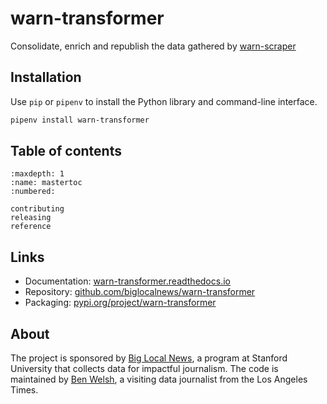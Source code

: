 # warn-transformer

Consolidate, enrich and republish the data gathered by [warn-scraper](https://github.com/biglocalnews/warn-scraper)

## Installation

Use `pip` or `pipenv` to install the Python library and command-line interface.

```bash
pipenv install warn-transformer
```

## Table of contents

```{toctree}
:maxdepth: 1
:name: mastertoc
:numbered:

contributing
releasing
reference
```

## Links

- Documentation: [warn-transformer.readthedocs.io](https://warn-transformer.readthedocs.io)
- Repository: [github.com/biglocalnews/warn-transformer](https://github.com/biglocalnews/warn-transformer)
- Packaging: [pypi.org/project/warn-transformer](https://pypi.org/project/warn-transformer/)

## About

The project is sponsored by [Big Local News](https://biglocalnews.org/#/about), a program at Stanford University that collects data for impactful journalism. The code is maintained by [Ben Welsh](https://palewi.re/who-is-ben-welsh/), a visiting data journalist from the Los Angeles Times.
